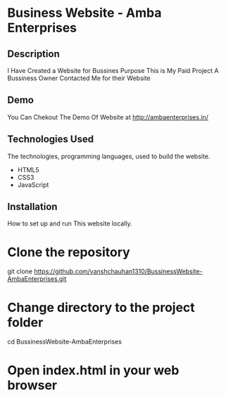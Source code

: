 

# Business Website - Amba Enterprises

## Description

I Have Created a Website for Bussines Purpose This is My Paid Project A Bussiness Owner Contacted Me for their Website


## Demo
You Can Chekout The Demo Of Website at http://ambaenterprises.in/


## Technologies Used

The technologies, programming languages,  used to build the website. 

- HTML5
- CSS3
- JavaScript

## Installation

How to set up and run This website locally.

# Clone the repository
git clone https://github.com/vanshchauhan1310/BussinessWebsite-AmbaEnterprises.git

# Change directory to the project folder
cd BussinessWebsite-AmbaEnterprises

# Open index.html in your web browser
